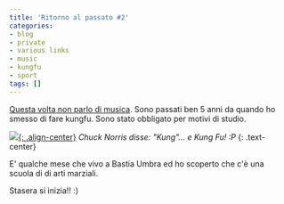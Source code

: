 ```yaml
---
title: 'Ritorno al passato #2'
categories:
- blog
- private
- various links
- music
- kungfu
- sport
tags: []
---
```

[Questa volta non parlo di musica]({{site.url}}/2007/01/31/ritorno-al-passato/trackback/
 "{{site.url}}/2007/01/31/ritorno-al-passato/trackback/" ).
Sono passati ben 5 anni da quando ho smesso di fare
kungfu. Sono stato obbligato per motivi di studio.

[![]({{site.url}}/images/kungfu3.jpg){: .align-center}]({{site.url}}/images/kungfu3.jpg)
_Chuck Norris disse: "Kung"... e Kung Fu! :P_
{: .text-center}

E' qualche mese che vivo a Bastia Umbra ed ho scoperto che c'è una scuola di
di arti marziali.

Stasera si inizia!! :)  

